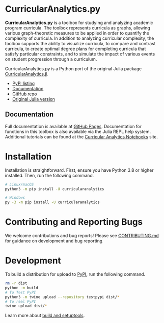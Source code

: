 # CurricularAnalytics.py

**CurricularAnalytics.py** is a toolbox for studying and analyzing academic program curricula. The toolbox represents curricula as graphs, allowing various graph-theoretic measures to be applied in order to quantify the complexity of curricula. In addition to analyzing curricular complexity, the toolbox supports the ability to visualize curricula, to compare and contrast curricula, to create optimal degree plans for completing curricula that satisfy particular constraints, and to simulate the impact of various events on student progression through a curriculum.

CurricularAnalytics.py is a Python port of the original Julia package [CurricularAnalytics.jl](https://github.com/CurricularAnalytics/CurricularAnalytics.jl).

- [PyPI listing](https://pypi.org/project/curricularanalytics/)
- [Documentation](https://sheeptester-forks.github.io/CurricularAnalytics.py/)
- [GitHub repo](https://github.com/SheepTester-forks/CurricularAnalytics.py)
- [Original Julia version](https://github.com/CurricularAnalytics/CurricularAnalytics.jl)

## Documentation

Full documentation is available at [GitHub Pages](https://sheeptester-forks.github.io/CurricularAnalytics.py/).
Documentation for functions in this toolbox is also available via the Julia REPL help system.
Additional tutorials can be found at the [Curricular Analytics Notebooks](https://github.com/CurricularAnalytics/CA-Notebooks) site.

# Installation

Installation is straightforward. First, ensure you have Python 3.8 or higher installed. Then, run the following command.

```sh
# Linux/macOS
python3 -m pip install -U curricularanalytics

# Windows
py -3 -m pip install -U curricularanalytics
```

# Contributing and Reporting Bugs

We welcome contributions and bug reports! Please see [CONTRIBUTING.md](./CONTRIBUTING.md)
for guidance on development and bug reporting.

# Development

To build a distribution for upload to [PyPI](https://pypi.org/), run the following command.

```sh
rm -r dist
python -m build
# To Test PyPI
python3 -m twine upload --repository testpypi dist/*
# To real PyPI
twine upload dist/*
```

Learn more about [build and setuptools](https://setuptools.pypa.io/en/latest/userguide/quickstart.html).
